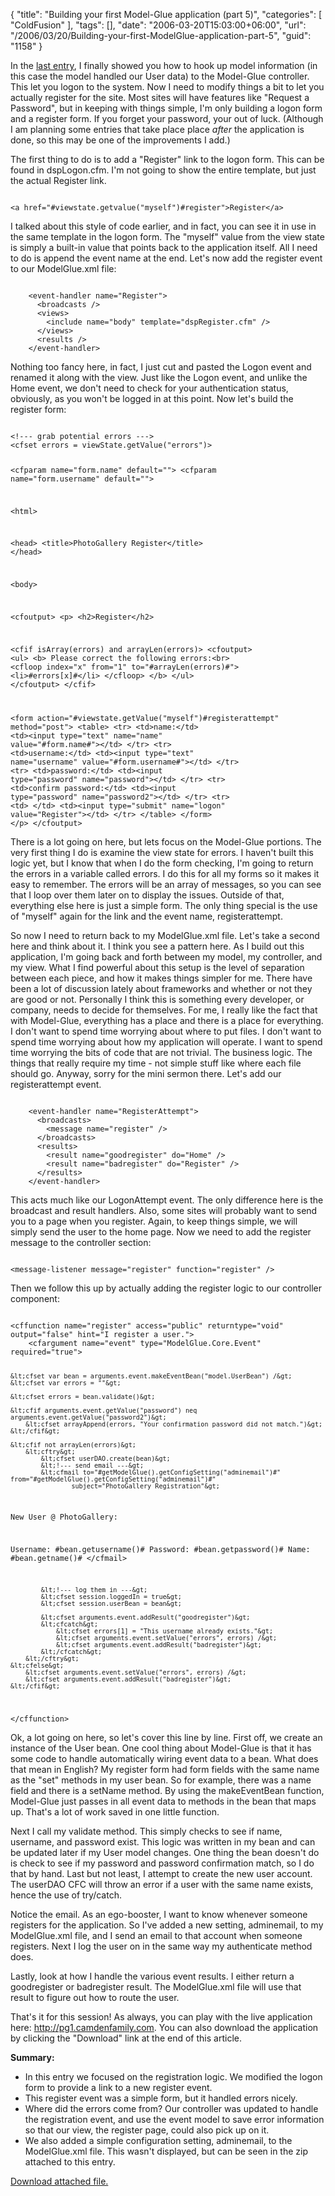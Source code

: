 {
	"title": "Building your first Model-Glue application (part 5)",
	"categories": [
		"ColdFusion"
	],
	"tags": [],
	"date": "2006-03-20T15:03:00+06:00",
	"url": "/2006/03/20/Building-your-first-ModelGlue-application-part-5",
	"guid": "1158"
}

In the <a href="http://ray.camdenfamily.com/index.cfm/2006/3/16/Building-your-first-ModelGlue-application-part-4">last entry</a>, I finally showed you how to hook up model information (in this case the model handled our User data) to the Model-Glue controller. This let you logon to the system. Now I need to modify things a bit to let you actually register for the site. Most sites will have features like "Request a Password", but in keeping with things simple, I'm only building a logon form and a register form. If you forget your password, your out of luck. (Although I am planning some entries that take place place <i>after</i> the application is done, so this may be one of the improvements I add.)
<!--more-->
The first thing to do is to add a "Register" link to the logon form. This can be found in dspLogon.cfm. I'm not going to show the entire template, but just the actual Register link.

<code>
&lt;a href="#viewstate.getvalue("myself")#register"&gt;Register&lt;/a&gt;
</code>

I talked about this style of code earlier, and in fact, you can see it in use in the same template in the logon form. The "myself" value from the view state is simply a built-in value that points back to the application itself. All I need to do is append the event name at the end. Let's now add the register event to our ModelGlue.xml file:

<code>
    &lt;event-handler name="Register"&gt;
      &lt;broadcasts /&gt;
      &lt;views&gt;
      	&lt;include name="body" template="dspRegister.cfm" /&gt;
      &lt;/views&gt;
      &lt;results /&gt;
    &lt;/event-handler&gt;
</code>

Nothing too fancy here, in fact, I just cut and pasted the Logon event and renamed it along with the view. Just like the Logon event, and unlike the Home event, we don't need to check for your authentication status, obviously, as you won't be logged in at this point. Now let's build the register form:

<code>
&lt;!--- grab potential errors ---&gt;
&lt;cfset errors = viewState.getValue("errors")&gt;

&lt;cfparam name="form.name" default=""&gt;
&lt;cfparam name="form.username" default=""&gt;

&lt;html&gt;

&lt;head&gt;
&lt;title&gt;PhotoGallery Register&lt;/title&gt;
&lt;/head&gt;

&lt;body&gt;

&lt;cfoutput&gt;
&lt;p&gt;
&lt;h2&gt;Register&lt;/h2&gt;

&lt;cfif isArray(errors) and arrayLen(errors)&gt;
	&lt;cfoutput&gt;
	&lt;ul&gt;
	&lt;b&gt;
	Please correct the following errors:&lt;br&gt;
	&lt;cfloop index="x" from="1" to="#arrayLen(errors)#"&gt;
	&lt;li&gt;#errors[x]#&lt;/li&gt;
	&lt;/cfloop&gt;
	&lt;/b&gt;
	&lt;/ul&gt;
	&lt;/cfoutput&gt;
&lt;/cfif&gt;

&lt;form action="#viewstate.getValue("myself")#registerattempt" method="post"&gt;
&lt;table&gt;
	&lt;tr&gt;
		&lt;td&gt;name:&lt;/td&gt;
		&lt;td&gt;&lt;input type="text" name="name" value="#form.name#"&gt;&lt;/td&gt;
	&lt;/tr&gt;
	&lt;tr&gt;
		&lt;td&gt;username:&lt;/td&gt;
		&lt;td&gt;&lt;input type="text" name="username" value="#form.username#"&gt;&lt;/td&gt;
	&lt;/tr&gt;
	&lt;tr&gt;
		&lt;td&gt;password:&lt;/td&gt;
		&lt;td&gt;&lt;input type="password" name="password"&gt;&lt;/td&gt;
	&lt;/tr&gt;
	&lt;tr&gt;
		&lt;td&gt;confirm password:&lt;/td&gt;
		&lt;td&gt;&lt;input type="password" name="password2"&gt;&lt;/td&gt;
	&lt;/tr&gt;
	&lt;tr&gt;
		&lt;td&gt;&nbsp;&lt;/td&gt;
		&lt;td&gt;&lt;input type="submit" name="logon" value="Register"&gt;&lt;/td&gt;
	&lt;/tr&gt;
&lt;/table&gt;
&lt;/form&gt;
&lt;/p&gt;
&lt;/cfoutput&gt;
</code>

There is a lot going on here, but lets focus on the Model-Glue portions. The very first thing I do is examine the view state for errors. I haven't built this logic yet, but I know that when I do the form checking, I'm going to return the errors in a variable called errors. I do this for all my forms so it makes it easy to remember. The errors will be an array of messages, so you can see that I loop over them later on to display the issues. Outside of that, everything else here is just a simple form. The only thing special is the use of "myself" again for the link and the event name, registerattempt. 

So now I need to return back to my ModelGlue.xml file. Let's take a second here and think about it. I think you see a pattern here. As I build out this application, I'm going back and forth between my model, my controller, and my view. What I find powerful about this setup is the level of separation between each piece, and how it makes things simpler for me. There have been a lot of discussion lately about frameworks and whether or not they are good or not. Personally I think this is something every developer, or company, needs to decide for themselves. For me, I really like the fact that with Model-Glue, everything has a place and there is a place for everything. I don't want to spend time worrying about where to put files. I don't want to spend time worrying about how my application will operate. I want to spend time worrying the bits of code that are not trivial. The business logic. The things that really require my time - not simple stuff like where each file should go. Anyway, sorry for the mini sermon there. Let's add our registerattempt event.

<code>
    &lt;event-handler name="RegisterAttempt"&gt;
      &lt;broadcasts&gt;
      	&lt;message name="register" /&gt;
      &lt;/broadcasts&gt;
      &lt;results&gt;
      	&lt;result name="goodregister" do="Home" /&gt;
      	&lt;result name="badregister" do="Register" /&gt;
      &lt;/results&gt;
    &lt;/event-handler&gt;
</code>

This acts much like our LogonAttempt event. The only difference here is the broadcast and result handlers. Also, some sites will probably want to send you to a page when you register. Again, to keep things simple, we will simply send the user to the home page. Now we need to add the register message to the controller section:

<code>
&lt;message-listener message="register" function="register" /&gt;
</code>

Then we follow this up by actually adding the register logic to our controller component:

<code>
&lt;cffunction name="register" access="public" returntype="void" output="false" hint="I register a user."&gt;
	&lt;cfargument name="event" type="ModelGlue.Core.Event" required="true"&gt;

	&lt;cfset var bean = arguments.event.makeEventBean("model.UserBean") /&gt;
	&lt;cfset var errors = ""&gt;
		
	&lt;cfset errors = bean.validate()&gt;	

	&lt;cfif arguments.event.getValue("password") neq arguments.event.getValue("password2")&gt;
		&lt;cfset arrayAppend(errors, "Your confirmation password did not match.")&gt;
	&lt;/cfif&gt;
		
	&lt;cfif not arrayLen(errors)&gt;
		&lt;cftry&gt;
			&lt;cfset userDAO.create(bean)&gt;
			&lt;!--- send email ---&gt;
			&lt;cfmail to="#getModelGlue().getConfigSetting("adminemail")#" from="#getModelGlue().getConfigSetting("adminemail")#"
					subject="PhotoGallery Registration"&gt;
New User @ PhotoGallery:

Username:	#bean.getusername()#
Password:	#bean.getpassword()#
Name:		#bean.getname()#
			&lt;/cfmail&gt;
			
			&lt;!--- log them in ---&gt;
			&lt;cfset session.loggedIn = true&gt;
			&lt;cfset session.userBean = bean&gt;
			
			&lt;cfset arguments.event.addResult("goodregister")&gt;
			&lt;cfcatch&gt;
				&lt;cfset errors[1] = "This username already exists."&gt;
				&lt;cfset arguments.event.setValue("errors", errors) /&gt;
				&lt;cfset arguments.event.addResult("badregister")&gt;
			&lt;/cfcatch&gt;
		&lt;/cftry&gt;	
	&lt;cfelse&gt;
		&lt;cfset arguments.event.setValue("errors", errors) /&gt;
		&lt;cfset arguments.event.addResult("badregister")&gt;
	&lt;/cfif&gt;
&lt;/cffunction&gt;
</code>

Ok, a lot going on here, so let's cover this line by line. First off, we create an instance of the User bean. One cool thing about Model-Glue is that it has some code to handle automatically wiring event data to a bean. What does that mean in English? My register form had form fields with the same name as the "set" methods in my user bean. So for example, there was a name field and there is a setName method. By using the makeEventBean function, Model-Glue just passes in all event data to methods in the bean that maps up. That's a lot of work saved in one little function. 

Next I call my validate method. This simply checks to see if name, username, and password exist. This logic was written in my bean and can be updated later if my User model changes. One thing the bean doesn't do is check to see if my password and password confirmation match, so I do that by hand. Last but not least, I attempt to create the new user account. The userDAO CFC will throw an error if a user with the same name exists, hence the use of try/catch. 

Notice the email. As an ego-booster, I want to know whenever someone registers for the application. So I've added a new setting, adminemail, to my ModelGlue.xml file, and I send an email to that account when someone registers. Next I log the user on in the same way my authenticate method does. 

Lastly, look at how I handle the various event results. I either return a goodregister or badregister result. The ModelGlue.xml file will use that result to figure out how to route the user.

That's it for this session! As always, you can play with the live application here: <a href="http://pg1.camdenfamily.com"> http://pg1.camdenfamily.com</a>. You can also download the application by clicking the "Download" link at the end of this article.

<b>Summary:</b>
<ul>
<li>In this entry we focused on the registration logic. We modified the logon form to provide a link to a new register event.
<li>This register event was a simple form, but it handled errors nicely.
<li>Where did the errors come from? Our controller was updated to handle the registration event, and use the event model to save error information so that our view, the register page, could also pick up on it.
<li>We also added a simple configuration setting, adminemail, to the ModelGlue.xml file. This wasn't displayed, but can be seen in the zip attached to this entry.
</ul><p><a href='enclosures/D%3A%5Cwebsites%5Ccamdenfamily%5Csource%5Cmorpheus%5Cblog%5Cenclosures%2Fwwwroot4%2Ezip'>Download attached file.</a></p>